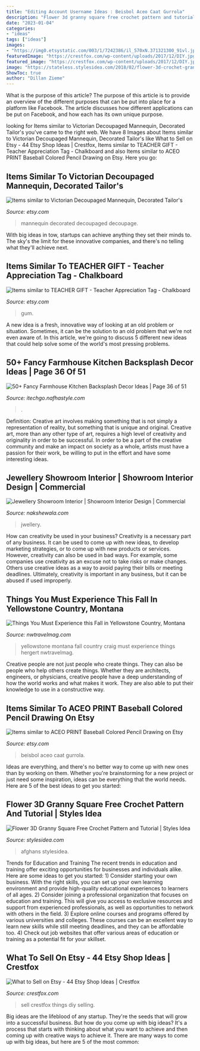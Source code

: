 ```yaml
---
title: "Editing Account Username Ideas : Beisbol Aceo Caat Gurrola"
description: "Flower 3d granny square free crochet pattern and tutorial"
date: "2023-01-04"
categories:
- "ideas"
tags: ["ideas"]
images:
- "https://img0.etsystatic.com/003/1/7242386/il_570xN.371321300_91vl.jpg"
featuredImage: "https://crestfox.com/wp-content/uploads/2017/12/DIY.jpg"
featured_image: "https://crestfox.com/wp-content/uploads/2017/12/DIY.jpg"
image: "https://stateless.stylesidea.com/2018/02/flower-3d-crochet-granny-square-1068x601.jpg"
ShowToc: true
author: "Dillan Zieme"
---
```



What is the purpose of this article?
The purpose of this article is to provide an overview of the different purposes that can be put into place for a platform like Facebook. The article discusses how different applications can be put on Facebook, and how each has its own unique purpose.

	

		
looking for Items similar to Victorian Decoupaged Mannequin, Decorated Tailor&#039;s you've came to the right web. We have 8 Images about Items similar to Victorian Decoupaged Mannequin, Decorated Tailor&#039;s like What to Sell on Etsy - 44 Etsy Shop Ideas | Crestfox, Items similar to TEACHER GIFT - Teacher Appreciation Tag - Chalkboard and also Items similar to ACEO PRINT Baseball Colored Pencil Drawing on Etsy. Here you go:
		
    
## Items Similar To Victorian Decoupaged Mannequin, Decorated Tailor&#039;s

<img loading=lazy src="https://img0.etsystatic.com/003/1/7242386/il_570xN.371321300_91vl.jpg" onerror="this.onerror=null;this.src='https://tse4.mm.bing.net/th?id=OIP.C9PYVOiW3VlpX4MCvi45-wHaJ4&amp;pid=15.1';" alt="Items similar to Victorian Decoupaged Mannequin, Decorated Tailor&#039;s">

_Source: etsy.com_

>mannequin decorated decoupaged decoupage. 

	

With big ideas in tow, startups can achieve anything they set their minds to. The sky's the limit for these innovative companies, and there's no telling what they'll achieve next.

    
## Items Similar To TEACHER GIFT - Teacher Appreciation Tag - Chalkboard

<img loading=lazy src="https://img0.etsystatic.com/056/0/6151332/il_570xN.762260294_6xht.jpg" onerror="this.onerror=null;this.src='https://tse2.mm.bing.net/th?id=OIP.vTDqI6N5Tkpirop0zzc5ZwHaJ4&amp;pid=15.1';" alt="Items similar to TEACHER GIFT - Teacher Appreciation Tag - Chalkboard">

_Source: etsy.com_

>gum. 

	

A new idea is a fresh, innovative way of looking at an old problem or situation. Sometimes, it can be the solution to an old problem that we're not even aware of. In this article, we're going to discuss 5 different new ideas that could help solve some of the world's most pressing problems.

    
## 50+ Fancy Farmhouse Kitchen Backsplash Decor Ideas | Page 36 Of 51

<img loading=lazy src="https://itechgo.nafhastyle.com/wp-content/uploads/2018/04/Fancy-Farmhouse-Kitchen-Backsplash-Decor-Ideas-35.jpg" onerror="this.onerror=null;this.src='https://tse4.mm.bing.net/th?id=OIP.VdKoKnLo-e7Q4tRJIFhSWwHaLI&amp;pid=15.1';" alt="50+ Fancy Farmhouse Kitchen Backsplash Decor Ideas | Page 36 of 51">

_Source: itechgo.nafhastyle.com_

>. 

	

Definition: Creative art involves making something that is not simply a representation of reality, but something that is unique and original.
Creative art, more than any other type of art, requires a high level of creativity and originality in order to be successful. In order to be a part of the creative community and make an impact on society as a whole, artists must have a passion for their work, be willing to put in the effort and have some interesting ideas.

    
## Jewellery Showroom Interior | Showroom Interior Design | Commercial

<img loading=lazy src="https://www.nakshewala.com/admin/public/assets/project_image/proj5e3bec91c77394.Modern_Jwellery_Showroom_interiors_design.jpg" onerror="this.onerror=null;this.src='https://tse3.mm.bing.net/th?id=OIP.V3KhYSEQDu61zHdC_ioTLAHaFA&amp;pid=15.1';" alt="Jewellery Showroom Interior | Showroom Interior Design | Commercial">

_Source: nakshewala.com_

>jwellery. 

	

How can creativity be used in your business?
Creativity is a necessary part of any business. It can be used to come up with new ideas, to develop marketing strategies, or to come up with new products or services. However, creativity can also be used in bad ways. For example, some companies use creativity as an excuse not to take risks or make changes. Others use creative ideas as a way to avoid paying their bills or meeting deadlines. Ultimately, creativity is important in any business, but it can be abused if used improperly.

    
## Things You Must Experience This Fall In Yellowstone Country, Montana

<img loading=lazy src="http://nwtravelmag.com/wp-content/uploads/2016/10/yellownl.jpg" onerror="this.onerror=null;this.src='https://tse1.mm.bing.net/th?id=OIP.N1_Y-qgC6Yf4hggYkXAz7AHaD5&amp;pid=15.1';" alt="Things You Must Experience this Fall in Yellowstone Country, Montana">

_Source: nwtravelmag.com_

>yellowstone montana fall country craig must experience things hergert nwtravelmag. 

	

Creative people are not just people who create things. They can also be people who help others create things. Whether they are architects, engineers, or physicians, creative people have a deep understanding of how the world works and what makes it work. They are also able to put their knowledge to use in a constructive way.

    
## Items Similar To ACEO PRINT Baseball Colored Pencil Drawing On Etsy

<img loading=lazy src="https://img0.etsystatic.com/000/0/5192332/il_570xN.14713920.jpg" onerror="this.onerror=null;this.src='https://tse1.mm.bing.net/th?id=OIP.mHYVEUCgDK1ozf5AXXX5kQHaKX&amp;pid=15.1';" alt="Items similar to ACEO PRINT Baseball Colored Pencil Drawing on Etsy">

_Source: etsy.com_

>beisbol aceo caat gurrola. 

	

Ideas are everything, and there's no better way to come up with new ones than by working on them. Whether you're brainstorming for a new project or just need some inspiration, ideas can be everything that the world needs. Here are 5 of the best ideas to get you started: 

    
## Flower 3D Granny Square Free Crochet Pattern And Tutorial | Styles Idea

<img loading=lazy src="https://stateless.stylesidea.com/2018/02/flower-3d-crochet-granny-square-1068x601.jpg" onerror="this.onerror=null;this.src='https://tse3.mm.bing.net/th?id=OIP.qmc9UiQTHb1TsF6aUKsB-QHaEK&amp;pid=15.1';" alt="Flower 3D Granny Square Free Crochet Pattern and Tutorial | Styles Idea">

_Source: stylesidea.com_

>afghans stylesidea. 

	

Trends for Education and Training
The recent trends in education and training offer exciting opportunities for businesses and individuals alike. Here are some ideas to get you started: 1) Consider starting your own business. With the right skills, you can set up your own learning environment and provide high-quality educational experiences to learners of all ages. 2) Consider joining a professional organization that focuses on education and training. This will give you access to exclusive resources and support from experienced professionals, as well as opportunities to network with others in the field. 3) Explore online courses and programs offered by various universities and colleges. These courses can be an excellent way to learn new skills while still meeting deadlines, and they can be affordable too. 4) Check out job websites that offer various areas of education or training as a potential fit for your skillset.

    
## What To Sell On Etsy - 44 Etsy Shop Ideas | Crestfox

<img loading=lazy src="https://crestfox.com/wp-content/uploads/2017/12/DIY.jpg" onerror="this.onerror=null;this.src='https://tse4.mm.bing.net/th?id=OIP.pRqwDkeS88MH4zNSTBaieQHaE8&amp;pid=15.1';" alt="What to Sell on Etsy - 44 Etsy Shop Ideas | Crestfox">

_Source: crestfox.com_

>sell crestfox things diy selling. 

	

Big ideas are the lifeblood of any startup. They're the seeds that will grow into a successful business. But how do you come up with big ideas? It's a process that starts with thinking about what you want to achieve and then coming up with creative ways to achieve it. There are many ways to come up with big ideas, but here are 5 of the most common: 

